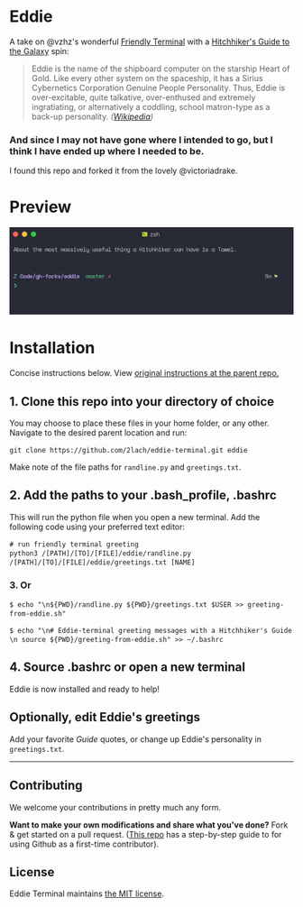 # Eddie

A take on @vzhz's wonderful [Friendly Terminal](https://github.com/vzhz/friendly_terminal) with a [Hitchhiker's Guide to the Galaxy](https://en.wikipedia.org/wiki/The_Hitchhiker%27s_Guide_to_the_Galaxy) spin:

> Eddie is the name of the shipboard computer on the starship Heart of Gold. Like every other system on the spaceship, it has a Sirius Cybernetics Corporation Genuine People Personality. Thus, Eddie is over-excitable, quite talkative, over-enthused and extremely ingratiating, or alternatively a coddling, school matron-type as a back-up personality. _([Wikipedia](https://en.wikipedia.org/wiki/List_of_minor_The_Hitchhiker%27s_Guide_to_the_Galaxy_characters#Eddie))_

### And since I may not have gone where I intended to go, but I think I have ended up where I needed to be.

I found this repo and forked it from the lovely @victoriadrake.

# Preview

![Eddie's always ready to help.](https://github.com/2lach/eddie-terminal/blob/master/eddie-terminal-preview.png)

# Installation

Concise instructions below. View [original instructions at the parent repo.](https://github.com/vzhz/friendly_terminal)

## 1. Clone this repo into your directory of choice

You may choose to place these files in your home folder, or any other. Navigate to the desired parent location and run:

```
git clone https://github.com/2lach/eddie-terminal.git eddie
```

Make note of the file paths for `randline.py` and `greetings.txt`.

## 2. Add the paths to your .bash_profile, .bashrc

This will run the python file when you open a new terminal. Add the following code using your preferred text editor:

```
# run friendly terminal greeting
python3 /[PATH]/[TO]/[FILE]/eddie/randline.py /[PATH]/[TO]/[FILE]/eddie/greetings.txt [NAME]
```

### 3. Or

```
$ echo "\n${PWD}/randline.py ${PWD}/greetings.txt $USER >> greeting-from-eddie.sh"
```

```
$ echo "\n# Eddie-terminal greeting messages with a Hitchhiker's Guide \n source ${PWD}/greeting-from-eddie.sh" >> ~/.bashrc
```

## 4. Source .bashrc or open a new terminal

Eddie is now installed and ready to help!

## Optionally, edit Eddie's greetings

Add your favorite _Guide_ quotes, or change up Eddie's personality in `greetings.txt`.

---

## Contributing

We welcome your contributions in pretty much any form.

**Want to make your own modifications and share what you've done?** Fork & get started on a pull request. ([This repo](https://github.com/firstcontributions/first-contributions) has a step-by-step guide to for using Github as a first-time contributor).

## License

Eddie Terminal maintains [the MIT license](https://github.com/victoriadrake/eddie-terminal/blob/master/LICENSE.txt).

```

```
